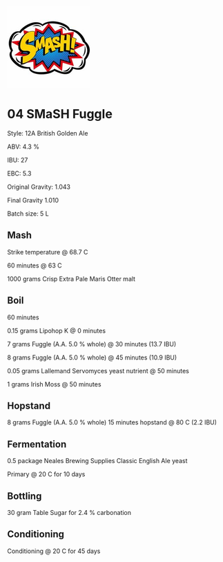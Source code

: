 ![logo](./04_SMaSH_Fuggle.jpeg)

# 04 SMaSH Fuggle

Style: 12A British Golden Ale

ABV: 4.3 %

IBU: 27

EBC: 5.3

Original Gravity: 1.043

Final Gravity 1.010

Batch size: 5 L

## Mash

Strike temperature @ 68.7 C

60 minutes @ 63 C

1000 grams Crisp Extra Pale Maris Otter malt

## Boil

60 minutes

0.15 grams Lipohop K @ 0 minutes

7 grams Fuggle (A.A. 5.0 % whole) @ 30 minutes (13.7 IBU)

8 grams Fuggle (A.A. 5.0 % whole) @ 45 minutes (10.9 IBU)

0.05 grams Lallemand Servomyces yeast nutrient @ 50 minutes

1 grams Irish Moss @ 50 minutes

## Hopstand

8 grams Fuggle (A.A. 5.0 % whole) 15 minutes hopstand @ 80 C (2.2 IBU)

## Fermentation

0.5 package Neales Brewing Supplies Classic English Ale yeast

Primary @ 20 C for 10 days

## Bottling

30 gram Table Sugar for 2.4 % carbonation

## Conditioning

Conditioning @ 20 C for 45 days
